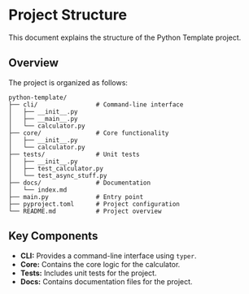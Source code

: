 # Project Structure

This document explains the structure of the Python Template project.

## Overview

The project is organized as follows:

```
python-template/
├── cli/                # Command-line interface
│   ├── __init__.py
│   ├── __main__.py
│   └── calculator.py
├── core/               # Core functionality
│   ├── __init__.py
│   └── calculator.py
├── tests/              # Unit tests
│   ├── __init__.py
│   ├── test_calculator.py
│   └── test_async_stuff.py
├── docs/               # Documentation
│   └── index.md
├── main.py             # Entry point
├── pyproject.toml      # Project configuration
└── README.md           # Project overview
```

## Key Components

- **CLI:** Provides a command-line interface using `typer`.
- **Core:** Contains the core logic for the calculator.
- **Tests:** Includes unit tests for the project.
- **Docs:** Contains documentation files for the project.